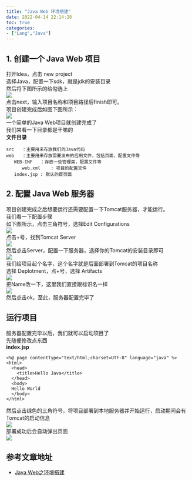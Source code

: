 ```yaml
---
title: "Java Web 环境搭建"
date: 2022-04-14 22:14:28
toc: true
categories:
- ["Lang","Java"]
---
```


## 1. 创建一个 Java Web 项目
打开Idea，点击 new project<br />选择Java，配置一下sdk，就是jdk的安装目录<br />然后将下图所示的给勾选上<br />![](https://file.wulicode.com/yuque/202208/04/14/5718VFwjjOTO.jpg?x-oss-process=image/resize,h_582)<br />点击next，输入项目名称和项目路径后finish即可。<br />项目创建完成后如图下图所示：<br />![](https://file.wulicode.com/yuque/202208/04/14/5718JYKBrNJK.jpg?x-oss-process=image/resize,h_1416)<br />一个简单的Java Web项目就创建完成了<br />我们来看一下目录都是干嘛的<br />**文件目录**

```
src   ：主要用来存放我们的Java代码
web   ：主要用来存放需要发布的应用文件，包括页面，配置文件等
   WEB-INF   ：存放一些管理类，配置文件等
      web.xml    : 项目的配置文件
   index.jsp : 默认的首页面
```

## 2. 配置 Java Web 服务器
项目创建完成之后想要运行还需要配置一下Tomcat服务器，才能运行。<br />我们看一下配置步骤<br />如下图所示，点击三角符号，选择Edit Configurations<br />![](https://file.wulicode.com/yuque/202208/04/14/5719g0Yznhpj.png?x-oss-process=image/resize,h_271)<br />点击+号，找到Tomcat Server<br />![](https://file.wulicode.com/yuque/202208/04/14/572045pqKnAY.png?x-oss-process=image/resize,h_651)<br />然后点击Server，配置一下服务器，选择你的Tomcat的安装目录即可<br />![](https://file.wulicode.com/yuque/202208/04/14/5721TffLivO2.png?x-oss-process=image/resize,h_431)<br />我们给项目起个名字，这个名字就是后面部署到Tomcat的项目名称<br />选择 Deplotment，点+号，选择 Artifacts<br />![](https://file.wulicode.com/yuque/202208/04/14/5722aqxodxnq.png?x-oss-process=image/resize,h_675)<br />把Name改一下，这里我们直接跟标识名一样<br />![](https://file.wulicode.com/yuque/202208/04/14/5723OVmioZkx.png?x-oss-process=image/resize,h_1578)<br />然后点击ok，至此，服务器配置完毕了

## 运行项目
服务器配置完毕以后，我们就可以启动项目了<br />先随便修改点东西<br />**index.jsp**
```
<%@ page contentType="text/html;charset=UTF-8" language="java" %>
<html>
  <head>
    <title>Hello Java</title>
  </head>
  <body>
  Hello World
  </body>
</html>
```
然后点击绿色的三角符号，将项目部署到本地服务器并开始运行，启动期间会有Tomcat的启动信息<br />![](https://file.wulicode.com/yuque/202208/04/14/5724pE7TzM4e.png?x-oss-process=image/resize,h_754)<br />部署成功后会自动弹出页面<br />![](https://file.wulicode.com/yuque/202208/04/14/5725Y3OMCzv1.png?x-oss-process=image/resize,h_455)

## 参考文章地址

- [Java Web之环境搭建](https://blog.csdn.net/yuzhiqiang_1993/article/details/81166813)

